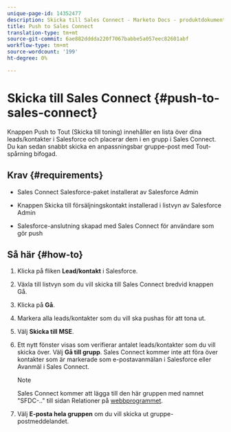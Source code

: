 ```yaml
---
unique-page-id: 14352477
description: Skicka till Sales Connect - Marketo Docs - produktdokumentation
title: Push to Sales Connect
translation-type: tm+mt
source-git-commit: 6ae882dddda220f7067babbe5a057eec82601abf
workflow-type: tm+mt
source-wordcount: '199'
ht-degree: 0%

---
```



# Skicka till Sales Connect {#push-to-sales-connect}

Knappen Push to Tout (Skicka till toning) innehåller en lista över dina leads/kontakter i Salesforce och placerar dem i en grupp i Sales Connect. Du kan sedan snabbt skicka en anpassningsbar gruppe-post med Tout-spårning bifogad.

## Krav {#requirements}

* Sales Connect Salesforce-paket installerat av Salesforce Admin

* Knappen Skicka till försäljningskontakt installerad i listvyn av Salesforce Admin

* Salesforce-anslutning skapad med Sales Connect för användare som gör push

## Så här {#how-to}

1. Klicka på fliken **Lead/kontakt** i Salesforce.
1. Växla till listvyn som du vill skicka till Sales Connect bredvid knappen Gå.
1. Klicka på **Gå**.
1. Markera alla leads/kontakter som du vill ska pushas för att tona ut.
1. Välj **Skicka till MSE**.
1. Ett nytt fönster visas som verifierar antalet leads/kontakter som du vill skicka över. Välj **Gå till grupp**. Sales Connect kommer inte att föra över kontakter som är markerade som e-postavanmälan i Salesforce eller Avanmäl i Sales Connect.

   >[!NOTE]
   >
   >Sales Connect kommer att lägga till den här gruppen med namnet &quot;SFDC-..&quot; till sidan Relationer på [webbprogrammet](https://toutapp.com/login).

1. Välj **E-posta hela gruppen** om du vill skicka ut gruppe-postmeddelandet.
